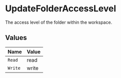 # UpdateFolderAccessLevel

The access level of the folder within the workspace.


## Values

| Name    | Value   |
| ------- | ------- |
| `Read`  | read    |
| `Write` | write   |